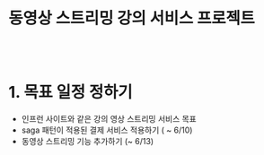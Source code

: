 동영상 스트리밍 강의 서비스 프로젝트 
======================
<br/><br/>
# 1. 목표 일정 정하기
- 인프런 사이트와 같은 강의 영상 스트리밍 서비스 목표 
- saga 패턴이 적용된 결제 서비스 적용하기 ( ~ 6/10)
- 동영상 스트리밍 기능 추가하기 (~ 6/13)
